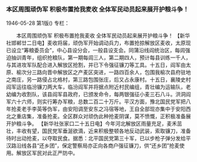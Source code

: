 ### 本区周围顽伪军  积极布置抢我麦收  全体军民动员起来展开护粮斗争！

1946-05-28
第1版()
专栏：

　　本区周围顽伪军
    积极布置抢我麦收
    全体军民动员起来展开护粮斗争！
    【新华社邯郸廿二日电】麦收将届，顽伪军开始调动兵力，布置抢掠解放区麦收，太原现已设立“筹粮委员会”，中心县设分会，一般县设支会。同蒲沿线阎统治区，每闾强迫抽训青年，组织抢粮队，第一期每闾三人，第二期四人，预计每县训练一千人，与其进攻军队配合进入解放区抢割，并已下令强征镰刀等工具。十五日，阎军由太原、榆次分三路向晋中解放区之产麦区突进，一路四百余人，包围我榆次县府驻地之南庄，另一路侵占北格村，第三路包围张庄，后又占永康村。十五日，襄陵史村阎军运往临汾镰刀两大车，临汾阎军并将据点附近村民编组，青壮编为运输队，老幼编为收割队，该县阎军县政府，已颁发命令，每两银强征小麦三石八斗。洪洞阎军六十六师，则实行筹办军粮，总数二百二十万斤。平汉方面，豫北国民党军把八年抢麦老手李英等伪军，由安阳调至安东之冯宿等地，王自全部现亦集中于安阳西北之重店集，准备抢麦。全区群众对顽伪此种抢麦阴谋，莫不愤慨，正积极准备展开护粮斗争。
    【新华社张家口二十五日电】今年河北解放区雨量充足，麦禾茁壮，丰收有望，国民党军垂涎欲滴，近来积极整顿各地反动武装，索取镰刀，准备待时出动抢麦，以夺取民食。据悉：北平国民党第三十军，已以步枪子弹分发给平汉路沿线各县“还乡团”，保定警察局亦正向各商户强征镰刀，供“还乡团”抢麦使用。解放区军民对此正严防中。
